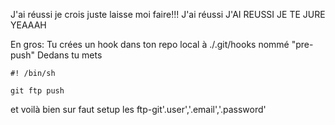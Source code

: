J'ai réussi je crois juste laisse moi faire!!! J'ai réussi J'AI REUSSI JE TE JURE 
YEAAAH

En gros: 
Tu crées un hook dans ton repo local à ./.git/hooks nommé "pre-push"
Dedans tu mets
```
#! /bin/sh

git ftp push

```
et voilà
bien sur faut setup les ftp-git'.user','.email','.password'

